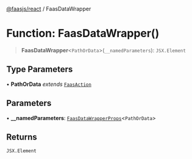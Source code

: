 [@faasjs/react](../README.md) / FaasDataWrapper

# Function: FaasDataWrapper()

> **FaasDataWrapper**\<`PathOrData`\>(`__namedParameters`): `JSX.Element`

## Type Parameters

• **PathOrData** *extends* [`FaasAction`](../type-aliases/FaasAction.md)

## Parameters

• **\_\_namedParameters**: [`FaasDataWrapperProps`](../type-aliases/FaasDataWrapperProps.md)\<`PathOrData`\>

## Returns

`JSX.Element`
